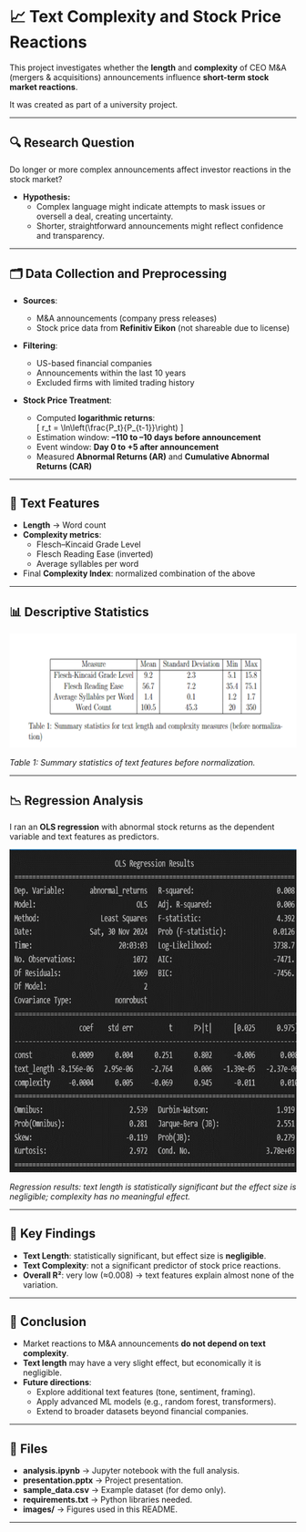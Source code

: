 # 📈 Text Complexity and Stock Price Reactions

This project investigates whether the **length** and **complexity** of CEO M&A (mergers & acquisitions) announcements influence **short-term stock market reactions**.  

It was created as part of a university project.

---

## 🔍 Research Question
Do longer or more complex announcements affect investor reactions in the stock market?  
- **Hypothesis:**  
  - Complex language might indicate attempts to mask issues or oversell a deal, creating uncertainty.  
  - Shorter, straightforward announcements might reflect confidence and transparency.  

---

## 🗂 Data Collection and Preprocessing
- **Sources**:  
  - M&A announcements (company press releases)  
  - Stock price data from **Refinitiv Eikon** (not shareable due to license)  
- **Filtering**:  
  - US-based financial companies  
  - Announcements within the last 10 years  
  - Excluded firms with limited trading history  

- **Stock Price Treatment**:  
  - Computed **logarithmic returns**:  
    \[
    r_t = \ln\left(\frac{P_t}{P_{t-1}}\right)
    \]
  - Estimation window: **–110 to –10 days before announcement**  
  - Event window: **Day 0 to +5 after announcement**  
  - Measured **Abnormal Returns (AR)** and **Cumulative Abnormal Returns (CAR)**  

---

## 🧮 Text Features
- **Length** → Word count  
- **Complexity metrics**:  
  - Flesch–Kincaid Grade Level  
  - Flesch Reading Ease (inverted)  
  - Average syllables per word  
- Final **Complexity Index**: normalized combination of the above  

---

## 📊 Descriptive Statistics
![Descriptive Statistics](images/plot1.png)  

*Table 1: Summary statistics of text features before normalization.*  

---

## 📉 Regression Analysis
I ran an **OLS regression** with abnormal stock returns as the dependent variable and text features as predictors.  

![Regression Results](images/plot2.png)  

*Regression results: text length is statistically significant but the effect size is negligible; complexity has no meaningful effect.*  

---

## 🔑 Key Findings
- **Text Length**: statistically significant, but effect size is **negligible**.  
- **Text Complexity**: not a significant predictor of stock price reactions.  
- **Overall R²**: very low (≈0.008) → text features explain almost none of the variation.  

---

## 📌 Conclusion
- Market reactions to M&A announcements **do not depend on text complexity**.  
- **Text length** may have a very slight effect, but economically it is negligible.  
- **Future directions**:  
  - Explore additional text features (tone, sentiment, framing).  
  - Apply advanced ML models (e.g., random forest, transformers).  
  - Extend to broader datasets beyond financial companies.  

---

## 📂 Files
- **analysis.ipynb** → Jupyter notebook with the full analysis.  
- **presentation.pptx** → Project presentation.  
- **sample_data.csv** → Example dataset (for demo only).  
- **requirements.txt** → Python libraries needed.  
- **images/** → Figures used in this README.  

---
